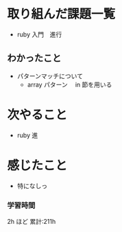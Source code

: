 # 取り組んだ課題一覧

- ruby 入門　進行

## わかったこと

- パターンマッチについて
  - array パターン　 in 節を用いる

# 次やること

- ruby 進

# 感じたこと

- 特になしっ

### 学習時間

2h ほど
累計:211h
